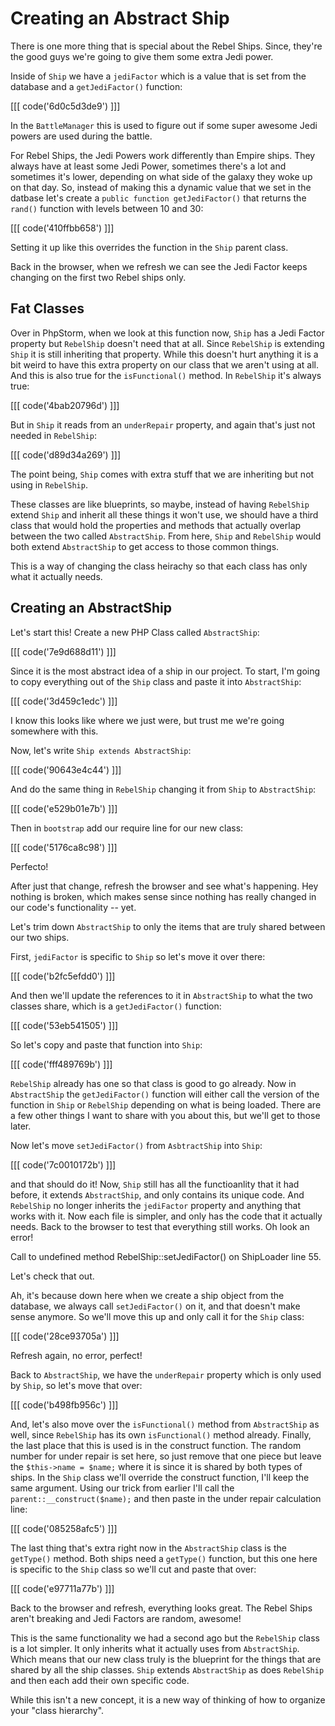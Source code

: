 # Creating an Abstract Ship

There is one more thing that is special about the Rebel Ships. Since, they're
the good guys we're going to give them some extra Jedi power. 

Inside of `Ship` we have a `jediFactor` which is a value that is set from the
database and a `getJediFactor()` function:

[[[ code('6d0c5d3de9') ]]]

In the `BattleManager` this is used to figure out if some super awesome Jedi powers
are used during the battle. 

For Rebel Ships, the Jedi Powers work differently than Empire ships. They always
have at least some Jedi Power, sometimes there's a lot and sometimes it's lower,
depending on what side of the galaxy they woke up on that day. So, instead of making 
this a dynamic value that we set in the datbase let's create a `public function getJediFactor()` 
that returns the `rand()` function with levels between 10 and 30:

[[[ code('410ffbb658') ]]]

Setting it up like this overrides the function in the `Ship` parent class.

Back in the browser, when we refresh we can see the Jedi Factor keeps changing on
the first two Rebel ships only. 

## Fat Classes

Over in PhpStorm, when we look at this function now, `Ship` has a Jedi Factor property
but `RebelShip` doesn't need that at all. Since `RebelShip` is extending `Ship` it is
still inheriting that property. While this doesn't hurt anything it is a bit weird to have
this extra property on our class that we aren't using at all. And this is also true for
the `isFunctional()` method. In `RebelShip` it's always true:

[[[ code('4bab20796d') ]]]

But in `Ship` it reads from an `underRepair` property, and again that's just not
needed in `RebelShip`:

[[[ code('d89d34a269') ]]]

The point being, `Ship` comes with extra stuff that we are inheriting but not using
in `RebelShip`.

These classes are like blueprints, so maybe, instead of having `RebelShip` extend
`Ship` and inherit all these things it won't use, we should have a third class that
would hold the properties and methods that actually overlap between the two called
`AbstractShip`. From here, `Ship` and `RebelShip` would both extend `AbstractShip`
to get access to those common things.

This is a way of changing the class heirachy so that each class has only what it
actually needs.

## Creating an AbstractShip

Let's start this! Create a new PHP Class called `AbstractShip`:

[[[ code('7e9d688d11') ]]]

Since it is the most abstract idea of a ship in our project. To start, I'm going
to copy everything out of the `Ship` class and paste it into `AbstractShip`:

[[[ code('3d459c1edc') ]]]

I know this looks like where we just were, but trust me we're going somewhere with this.

Now, let's write `Ship extends AbstractShip`:

[[[ code('90643e4c44') ]]]

And do the same thing in `RebelShip` changing it from `Ship` to `AbstractShip`:

[[[ code('e529b01e7b') ]]]

Then in `bootstrap` add our require line for our new class:

[[[ code('5176ca8c98') ]]]

Perfecto!

After just that change, refresh the browser and see what's happening. Hey nothing
is broken, which makes sense since nothing has really changed in our code's functionality -- yet.

Let's trim down `AbstractShip` to only the items that are truly shared between our
two ships.

First, `jediFactor` is specific to `Ship` so let's move it over there:

[[[ code('b2fc5efdd0') ]]]

And then we'll update the references to it in `AbstractShip` to what the two classes share,
which is a `getJediFactor()` function:

[[[ code('53eb541505') ]]]

So let's copy and paste that function into `Ship`:

[[[ code('fff489769b') ]]]

`RebelShip` already has one so that class is good to go already. Now in `AbstractShip`
the `getJediFactor()` function will either call the version of the function in `Ship`
or `RebelShip` depending on what is being loaded. There are a few other things I
want to share with you about this, but we'll get to those later.

Now let's move `setJediFactor()` from `AsbtractShip` into `Ship`:

[[[ code('7c0010172b') ]]]

and that should do it! Now, `Ship` still has all the functioanlity that it had before,
it extends `AbstractShip`, and only contains its unique code. And `RebelShip` no
longer inherits the `jediFactor` property and anything that works with it. Now each
file is simpler, and only has the code that it actually needs. Back to the browser
to test that everything still works. Oh look an error!

>
Call to undefined method RebelShip::setJediFactor() on ShipLoader line 55.

Let's check that out.

Ah, it's because down here when we create a ship object from the database, we always
call `setJediFactor()` on it, and that doesn't make sense anymore. So we'll move this
up and only call it for the `Ship` class:

[[[ code('28ce93705a') ]]]

Refresh again, no error, perfect!

Back to `AbstractShip`, we have the `underRepair` property which is only used by `Ship`,
so let's move that over:

[[[ code('b498fb956c') ]]]

And, let's also move over the `isFunctional()` method from `AbstractShip` as well,
since `RebelShip` has its own `isFunctional()` method already. Finally, the last
place that this is used is in the construct function. The random number for under
repair is set here, so just remove that one piece but leave the `$this->name = $name;`
where it is since it is shared by both types of ships. In the `Ship` class we'll
override the construct function, I'll keep the same argument. Using our trick from
earlier I'll call the `parent::__construct($name);` and then paste in the under repair
calculation line:

[[[ code('085258afc5') ]]]

The last thing that's extra right now in the `AbstractShip` class is the `getType()`
method. Both ships need a  `getType()` function, but this one here is specific to
the `Ship` class so we'll cut and paste that over:

[[[ code('e97711a77b') ]]]

Back to the browser and refresh, everything looks great. The Rebel Ships aren't breaking
and Jedi Factors are  random, awesome!

This is the same functionality we had a second ago but the `RebelShip` class is a
lot simpler. It only inherits what it actually uses from `AbstractShip`. Which means
that our new class truly is the blueprint for the things that are shared by all the
ship classes. `Ship` extends `AbstractShip` as does `RebelShip` and then each add
their own specific code.

While this isn't a new concept, it is a new way of thinking of how to organize your
"class hierarchy".
